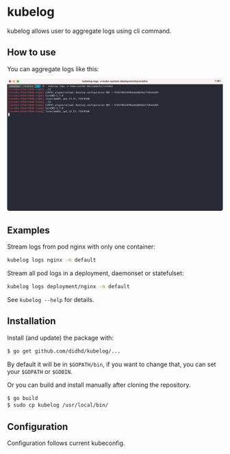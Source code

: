 # kubelog
kubelog allows user to aggregate logs using cli command.

## How to use
You can aggregate logs like this:

![Preview](preview.png)

## Examples
Stream logs from pod nginx with only one container:
```bash
kubelog logs nginx -n default
```

Stream all pod logs in a deployment, daemonset or statefulset:
```bash
kubelog logs deployment/nginx -n default
```

See `kubelog --help` for details.

## Installation
Install (and update) the package with:

```bash
$ go get github.com/didhd/kubelog/...
```

By default it will be in `$GOPATH/bin`, if you want to change that, you can set your `$GOPATH` or `$GOBIN`.

Or you can build and install manually after cloning the repository.
```bash
$ go build
$ sudo cp kubelog /usr/local/bin/
```

## Configuration
Configuration follows current kubeconfig.

